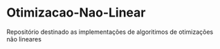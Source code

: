 # Otimizacao-Nao-Linear
 Repositório destinado as implementações de algoritimos de otimizações não lineares
